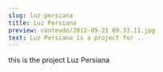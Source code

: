 ```yaml
---
slug: luz-persiana
title: Luz Persiana
preview: conteudo/2012-09-21 09.33.11.jpg
text: Luz Persiana is a project for ..
---
```

this is the project Luz Persiana